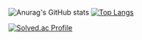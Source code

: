 ![Anurag's GitHub stats](https://github-readme-stats.vercel.app/api?username=leehj24&show_icons=true&theme=radical)
[![Top Langs](https://github-readme-stats.vercel.app/api/top-langs/?username=leehj24&layout=compact&langs_count=8&card_width=320&bg_color=000000&title_color=ffffff&text_color=ffffff)](https://github.com/깃허브아이디/github-readme-stats)

[![Solved.ac Profile](http://mazassumnida.wtf/api/v2/generate_badge?boj=hyunji4579)](https://solved.ac/백준아이디/)
